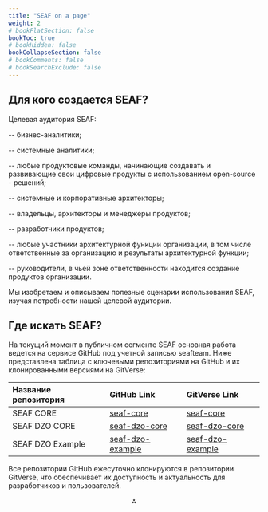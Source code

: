 ```yaml
---
title: "SEAF on a page"
weight: 2
# bookFlatSection: false
bookToc: true
# bookHidden: false
bookCollapseSection: false
# bookComments: false
# bookSearchExclude: false
---
```


## **Для кого создается SEAF?**

Целевая аудитория SEAF:

-- бизнес-аналитики;

-- системные аналитики;

-- любые продуктовые команды, начинающие создавать и развивающие свои цифровые продукты с использованием open-source - решений;

-- системные и корпоративные архитекторы;

-- владельцы, архитекторы и менеджеры продуктов;

-- разработчики продуктов;

-- любые участники архитектурной функции организации, в том числе ответственные за организацию и результаты архитектурной функции;

-- руководители, в чьей зоне ответственности находится создание продуктов организации.


Мы изобретаем и описываем полезные сценарии использования SEAF, изучая потребности нашей целевой аудитории.


## **Где искать SEAF?**

На текущий момент в публичном сегменте SEAF основная работа ведется на сервисе GitHub под учетной записью seafteam.
Ниже представлена таблица с ключевыми репозиториями на GitHub и их клонированными версиями на GitVerse:


| Название репозитория | GitHub Link | GitVerse Link |
| :-- | :-- | :-- |
| SEAF CORE | [seaf-core](https://github.com/SEAFTeam/seaf-core) | [seaf-core](https://gitverse.ru/seafteam/seaf-core) |
| SEAF DZO CORE | [seaf-dzo-core](https://github.com/SEAFTeam/seaf-dzo-core) | [seaf-dzo-core](https://gitverse.ru/seafteam/seaf-dzo-core) |
| SEAF DZO Example | [seaf-dzo-example](https://github.com/SEAFTeam/seaf-dzo-example) | [seaf-dzo-example](https://gitverse.ru/seafteam/seaf-dzo-example) |

Все репозитории GitHub ежесуточно клонируются в репозитории GitVerse, что обеспечивает их доступность и актуальность для разработчиков и пользователей.

<div style="text-align: center">⁂</div>


